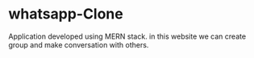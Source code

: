 # whatsapp-Clone
Application developed using MERN stack. in this website we can create group and make conversation with others. 
